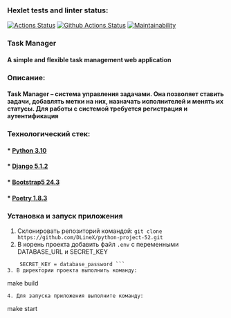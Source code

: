 ### Hexlet tests and linter status:
[![Actions Status](https://github.com/DLineX/python-project-52/actions/workflows/hexlet-check.yml/badge.svg)](https://github.com/DLineX/python-project-52/actions)
[![Github Actions Status](https://github.com/DLineX/python-project-83/workflows/Github%20Actions/badge.svg)](https://github.com/DLineX/python-project-83/pyci.yml)
[![Maintainability](https://api.codeclimate.com/v1/badges/9dd930753f9b2b54ea1e/maintainability)](https://codeclimate.com/github/DLineX/python-project-52/maintainability)
### Task Manager
#### A simple and flexible task management web application
### Описание:
#### Task Manager – система управления задачами. Она позволяет ставить задачи, добавлять метки на них, назначать исполнителей и менять их статусы. Для работы с системой требуется регистрация и аутентификация
### Технологический стек:
#### * [Python 3.10](https://www.python.org/doc/)
#### * [Django 5.1.2](https://docs.djangoproject.com/en/5.1/)
#### * [Bootstrap5 24.3](https://getbootstrap.com/docs/5.3/getting-started/introduction/)
#### * [Poetry 1.8.3](https://python-poetry.org/docs/)

### Установка и запуск приложения 
1. Склонировать репозиторий командой:
``` git clone https://github.com/DLineX/python-project-52.git ```
2. В корень проекта добавить файл ```.env``` с переменными DATABASE_URL и SECRET_KEY
``` DATABASE_URL = path/to/database
	SECRET_KEY = database_password ```
3. В директории проекта выполнить команду:
 ```
 make build
```
4. Для запуска приложения выполните команду:
```
 make start
```
